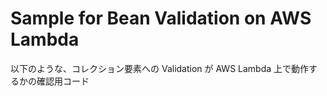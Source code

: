 # Sample for Bean Validation on AWS Lambda

以下のような、コレクション要素への Validation が AWS Lambda 上で動作するかの確認用コード
